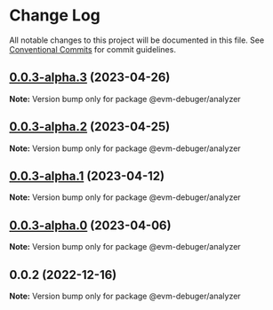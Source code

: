# Change Log

All notable changes to this project will be documented in this file.
See [Conventional Commits](https://conventionalcommits.org) for commit guidelines.

## [0.0.3-alpha.3](https://github.com/rumblefishdev/evm-debuger/compare/@evm-debuger/analyzer@0.0.3-alpha.2...@evm-debuger/analyzer@0.0.3-alpha.3) (2023-04-26)

**Note:** Version bump only for package @evm-debuger/analyzer

## [0.0.3-alpha.2](https://github.com/rumblefishdev/evm-debuger/compare/@evm-debuger/analyzer@0.0.3-alpha.1...@evm-debuger/analyzer@0.0.3-alpha.2) (2023-04-25)

**Note:** Version bump only for package @evm-debuger/analyzer

## [0.0.3-alpha.1](https://github.com/rumblefishdev/evm-debuger/compare/@evm-debuger/analyzer@0.0.3-alpha.0...@evm-debuger/analyzer@0.0.3-alpha.1) (2023-04-12)

**Note:** Version bump only for package @evm-debuger/analyzer

## [0.0.3-alpha.0](https://github.com/rumblefishdev/evm-debuger/compare/@evm-debuger/analyzer@0.0.2...@evm-debuger/analyzer@0.0.3-alpha.0) (2023-04-06)

**Note:** Version bump only for package @evm-debuger/analyzer

## 0.0.2 (2022-12-16)

**Note:** Version bump only for package @evm-debuger/analyzer
